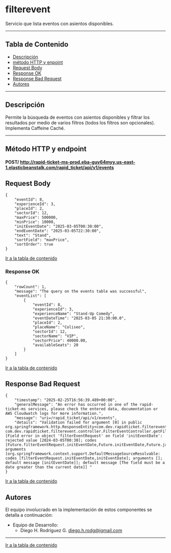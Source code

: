 # filterevent

Servicio que lista eventos con asientos disponibles.

---

## Tabla de Contenido

- [Descripción](#descripción)
- [método HTTP y enpoint](#Método-HTTP-y-endpoint)
- [Request Body](#Request-Body)
- [Response OK](#Response-OK)
- [Response Bad Request](#Response-Bad-Request)
- [Autores](#autores)

---

## Descripción

Permite la búsqueda de eventos con asientos disponibles y filtrar los resultados por medio de varios filtros (todos los
filtros son opcionales). Implementa Caffeine Caché.

---

## Método HTTP y endpoint

#### POST/ http://rapid-ticket-ms-prod.eba-guv64myy.us-east-1.elasticbeanstalk.com/rapid_ticket/api/v1/events

## Request Body

```
{
    "eventId": 8,
    "experienceId": 3,
    "placeId": 2,
    "sectorId": 12,   
    "maxPrice": 500000,
    "minPrice": 10000,
    "initEventDate": "2025-03-05T00:30:00",
    "endEventDate": "2025-03-05T22:30:00",
    "text": "Stand",
    "sortField": "maxPrice",
    "sortOrder": true    
}
```

[Ir a la tabla de contenido](#Tabla-de-contenido)

### Response OK

```
{
    "rowCount": 1,
    "message": "The query on the events table was successful",
    "eventList": [
        {
            "eventId": 8,
            "experienceId": 3,
            "experienceName": "Stand-Up Comedy",
            "eventDateTime": "2025-03-05 21:30:00.0",
            "placeId": 2,
            "placeName": "Coliseo",
            "sectorId": 12,
            "sectorName": "VIP",
            "sectorPrice": 40000.00,
            "availableSeats": 20
        }
    ]
}
```

[Ir a la tabla de contenido](#Tabla-de-contenido)

## Response Bad Request

```
{
    "timestamp": "2025-02-25T16:56:39.489+00:00",
    "generalMessage": "An error has occurred in one of the rapid-ticket-ms services, please check the entered data, documentation or AWS Cloudwatch logs for more information.",
    "message": "uri=/rapid_ticket/api/v1/events",
    "details": "Validation failed for argument [0] in public org.springframework.http.ResponseEntity<com.dev.rapidticket.filterevent.model.FilterEventResponse> com.dev.rapidticket.filterevent.controller.FilterEventController.getFilterEvents(com.dev.rapidticket.filterevent.model.FilterEventRequest): [Field error in object 'filterEventRequest' on field 'initEventDate': rejected value [2024-03-05T00:30]; codes [Future.filterEventRequest.initEventDate,Future.initEventDate,Future.java.time.LocalDateTime,Future]; arguments [org.springframework.context.support.DefaultMessageSourceResolvable: codes [filterEventRequest.initEventDate,initEventDate]; arguments []; default message [initEventDate]]; default message [The field must be a date greater than the current date]] "
}
```

[Ir a la tabla de contenido](#Tabla-de-contenido)

## Autores

El equipo involucrado en la implementación de estos componentes se detalla a continuación:

- Equipo de Desarrollo:
    - Diego H. Rodríguez G. <diego.h.rodg@igmail.com>

---
[Ir a la tabla de contenido](#Tabla-de-contenido)